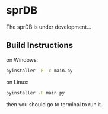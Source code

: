 # sprDB

The sprDB is under development...

## Build Instructions
on Windows:
```bash
pyinstaller -F -c main.py
```

on Linux:
```bash
pyinstaller -F main.py
```

then you should go to terminal to run it.
